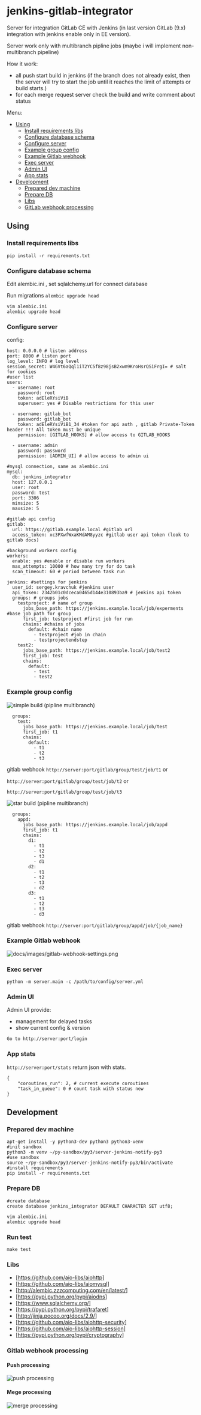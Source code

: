 # jenkins-gitlab-integrator

Server for integration GitLab CE with Jenkins (in last version GitLab (9.x) integration with jenkins enable only in EE version).

Server work only with multibranch pipline jobs (maybe i will implement non-multibranch pipeline)

How it work:
* all push start build in jenkins (if the branch does not already exist, then the server will try to start the job until it reaches the limit of attempts or build starts.)
* for each merge request server check the build and write comment about status

Menu:

* [Using](#using)
  * [Install requirements libs](#using_install_libs)
  * [Configure database schema](#using_config_db)
  * [Configure server](#using_config_server)
  * [Example group config](#using_example_group)
  * [Example Gitlab webhook](#using_gitlab_webhook)
  * [Exec server](#using_exec_server)
  * [Admin UI](#using_admin_ui)
  * [App stats](#using_stats)
* [Development](#development)
  * [Prepared dev machine](#development_prepare_dev)
  * [Prepare DB](#development_db)
  * [Libs](#development_libs)
  * [GitLab webhook processing](#development_gitlab_webhook)


## <a name="using"></a> Using

### <a name="using_install_libs"></a> Install requirements libs
```
pip install -r requirements.txt
```

### <a name="using_config_db"></a> Configure database schema

Edit alembic.ini , set sqlalchemy.url for connect database

Run migrations `alembic upgrade head`

```
vim alembic.ini
alembic upgrade head
```

### <a name="using_config_server"></a> Configure server

config:
```
host: 0.0.0.0 # listen address
port: 8000 # listen port
log_level: INFO # log level
session_secret: W4GVt6aQql1iT2YC5f8z98jsB2xwm9KroHsrQSiFrgI= # salt for cookies
#user list
users:
  - username: root
    password: root
    token: adEleRYsiViB
    superuser: yes # Disable restrictions for this user

  - username: gitlab_bot
    password: gitlab_bot
    token: adEleRYsiViB1_34 #token for api auth , gitlab Private-Token header !!! All token must be unique
    permission: [GITLAB_HOOKS] # allow access to GITLAB_HOOKS

  - username: admin
    password: password
    permission: [ADMIN_UI] # allow access to admin ui

#mysql connection, same as alembic.ini
mysql:
  db: jenkins_integrator
  host: 127.0.0.1
  user: root
  password: test
  port: 3306
  minsize: 5
  maxsize: 5

#gitlab api config
gitlab:
  url: https://gitlab.example.local #gitlab url
  access_token: xc3PXwfWxaKMdAM8yyzc #gitlab user api token (look to gitlab docs)

#background workers config
workers:
  enable: yes #enable or disable run workers
  max_attempts: 10000 # how many try for do task
  scan_timeout: 60 # period between task run

jenkins: #settings for jenkins
  user_id: sergey.kravchuk #jenkins user
  api_token: 2342b01c0dceca0465d144e310893ba9 # jenkins api token
  groups: # groups jobs
    testproject: # name of group
      jobs_base_path: https://jenkins.example.local/job/experments #base job path for group
      first_job: testproject #first job for run
      chains: #chains of jobs
        default: #chain name
          - testproject #job in chain
          - testprojectendstep
    test2:
      jobs_base_path: https://jenkins.example.local/job/test2
      first_job: test
      chains:
        default:
          - test
          - test2
```

### <a name="using_example_group"></a> Example group config

![simple build (pipline multibranch)](docs/images/jenkins-integrator-config-simple.png)
```
  groups:
    test:
      jobs_base_path: https://jenkins.example.local/job/test
      first_job: t1
      chains:
        default:
          - t1
          - t2
          - t3
```

gitlab webhook `http://server:port/gitlab/group/test/job/t1` or

`http://server:port/gitlab/group/test/job/t2` or

`http://server:port/gitlab/group/test/job/t3`


![star build (pipline multibranch)](docs/images/jenkins-integrator-config-star.png)
```
  groups:
    appd:
      jobs_base_path: https://jenkins.example.local/job/appd
      first_job: t1
      chains:
        d1:
          - t1
          - t2
          - t3
          - d1
        d2:
          - t1
          - t2
          - t3
          - d2
        d3:
          - t1
          - t2
          - t3
          - d3
```

gitlab webhook `http://server:port/gitlab/group/appd/job/{job_name}`

### <a name="using_gitlab_webhook"></a> Example Gitlab webhook

![docs/images/gitlab-webhook-settings.png](docs/images/gitlab-webhook-settings.png)


### <a name="using_exec_server"></a> Exec server
```
python -m server.main -c /path/to/config/server.yml
```

### <a name="using_admin_ui"></a> Admin UI

Admin UI provide:
 * management for delayed tasks
 * show current config & version

```
Go to http://server:port/login
```

### <a name="using_stats"></a> App stats

`http://server:port/stats` return json with stats.

```
{
    "coroutines_run": 2, # current execute coroutines
    "task_in_queue": 0 # count task with status new
}
```

## <a name="development"></a> Development

### <a name="development_prepare_dev"></a>  Prepared dev machine
```
apt-get install -y python3-dev python3 python3-venv
#init sandbox
python3 -m venv ~/py-sandbox/py3/server-jenkins-notify-py3
#use sandbox
source ~/py-sandbox/py3/server-jenkins-notify-py3/bin/activate
#install requirements
pip install -r requirements.txt
```

### <a name="development_db"></a> Prepare DB
```
#create database
create database jenkins_integrator DEFAULT CHARACTER SET utf8;

vim alembic.ini
alembic upgrade head
```

### Run test
```
make test
```

### <a name="development_libs"></a> Libs
* [https://github.com/aio-libs/aiohttp]
* [https://github.com/aio-libs/aiomysql]
* [http://alembic.zzzcomputing.com/en/latest/]
* [https://pypi.python.org/pypi/aiodns]
* [https://www.sqlalchemy.org/]
* [https://pypi.python.org/pypi/trafaret]
* [http://jinja.pocoo.org/docs/2.9/]
* [https://github.com/aio-libs/aiohttp-security]
* [https://github.com/aio-libs/aiohttp-session]
* [https://pypi.python.org/pypi/cryptography]


### <a name="development_gitlab_webhook"></a> Gitlab webhook processing

#### Push processing

![push processing](docs/images/jenkins-integrator-gitlab-webhook-push.jpg)

#### Mege processing

![merge processing](docs/images/jenkins-integrator-gitlab-webhook-merge.jpg)


